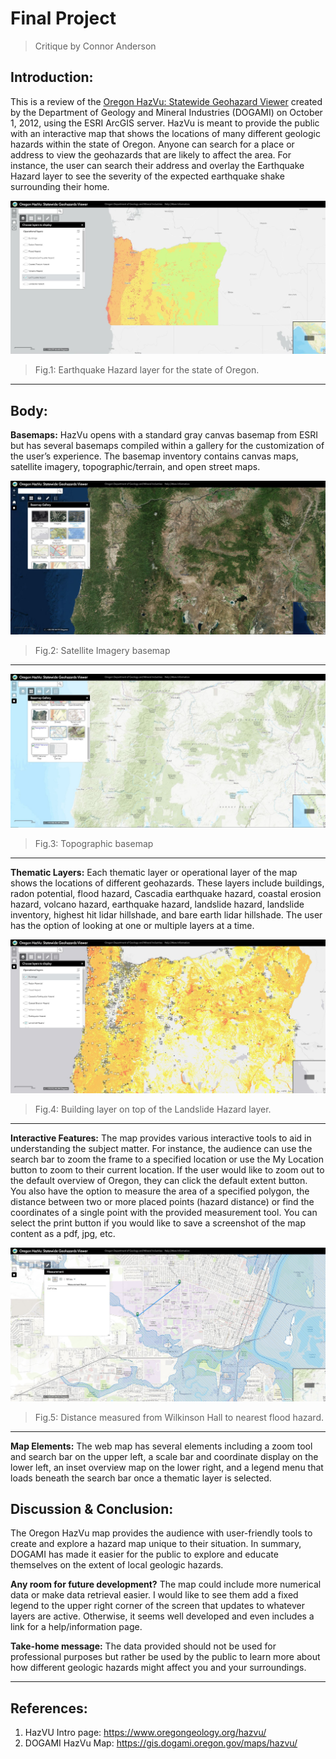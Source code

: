 # Final Project

>Critique by Connor Anderson


## Introduction:

This is a review of the [Oregon HazVu: Statewide Geohazard Viewer][1] created by the Department of Geology and Mineral Industries (DOGAMI) on October 1, 2012, using the ESRI ArcGIS server. HazVu is meant to provide the public with an interactive map that shows the locations of many different geologic hazards within the state of Oregon. Anyone can search for a place or address to view the geohazards that are likely to affect the area. For instance, the user can search their address and overlay the Earthquake Hazard layer to see the severity of the expected earthquake shake surrounding their home.

![](img/HazVu_DOGAMI_EQ.jpg)
>Fig.1: Earthquake Hazard layer for the state of Oregon.
---

## Body:

**Basemaps:**
HazVu opens with a standard gray canvas basemap from ESRI but has several basemaps compiled within a gallery for the customization of the user’s experience. The basemap inventory contains canvas maps, satellite imagery, topographic/terrain, and open street maps.


![](img/HazVu_imagery_basemap.jpg)
>Fig.2: Satellite Imagery basemap

---
![](img/HazVu_topo_basemap.jpg)
>Fig.3: Topographic basemap
---

**Thematic Layers:**
Each thematic layer or operational layer of the map shows the locations of different geohazards. These layers include buildings, radon potential, flood hazard, Cascadia earthquake hazard, coastal erosion hazard, volcano hazard, earthquake hazard, landslide hazard, landslide inventory, highest hit lidar hillshade, and bare earth lidar hillshade. The user has the option of looking at one or multiple layers at a time.

![](img/HazVu_building_landslide.jpg)
>Fig.4: Building layer on top of the Landslide Hazard layer.
---

**Interactive Features:**
The map provides various interactive tools to aid in understanding the subject matter. For instance, the audience can use the search bar to zoom the frame to a specified location or use the My Location button to zoom to their current location. If the user would like to zoom out to the default overview of Oregon, they can click the default extent button. You also have the option to measure the area of a specified polygon, the distance between two or more placed points (hazard distance) or find the coordinates of a single point with the provided measurement tool. You can select the print button if you would like to save a screenshot of the map content as a pdf, jpg, etc.

![](img/HazVu_flood_dist.jpg)
>Fig.5: Distance measured from Wilkinson Hall to nearest flood hazard.
---

**Map Elements:**
The web map has several elements including a zoom tool and search bar on the upper left, a scale bar and coordinate display on the lower left, an inset overview map on the lower right, and a legend menu that loads beneath the search bar once a thematic layer is selected.


## Discussion & Conclusion:

The Oregon HazVu map provides the audience with user-friendly tools to create and explore a hazard map unique to their situation. In summary, DOGAMI has made it easier for the public to explore and educate themselves on the extent of local geologic hazards.

**Any room for future development?**
The map could include more numerical data or make data retrieval easier. I would like to see them add a fixed legend to the upper right corner of the screen that updates to whatever layers are active. Otherwise, it seems well developed and even includes a link for a help/information page.

**Take-home message:**
The data provided should not be used for professional purposes but rather be used by the public to learn more about how different geologic hazards might affect you and your surroundings.

---
## References:

1) HazVU Intro page: https://www.oregongeology.org/hazvu/
2) DOGAMI HazVu Map: https://gis.dogami.oregon.gov/maps/hazvu/


[1]:  https://gis.dogami.oregon.gov/maps/hazvu/ "DOGAMI HazVu Map"
